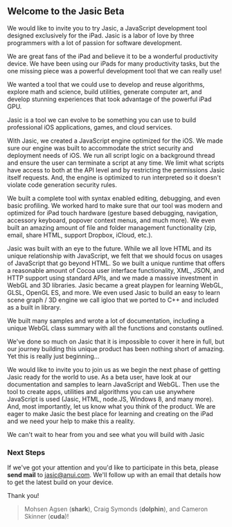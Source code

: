 ## Welcome to the Jasic Beta ##

We would like to invite you to try Jasic, a JavaScript development tool designed exclusively for the iPad.  Jasic is a labor of love by three programmers with a lot of passion for software development.

We are great fans of the iPad and believe it to be a wonderful productivity device. We have been using our iPads for many productivity tasks, but the one missing piece was a powerful development tool that we can really use!

We wanted a tool that we could use to develop and reuse algorithms, explore math and science, build utilities, generate computer art, and develop stunning experiences that took advantage of the powerful iPad GPU.

Jasic is a tool we can evolve to be something you can use to build professional iOS applications, games, and cloud services.

With Jasic, we created a JavaScript engine optimized for the iOS. We made sure our engine was built to accommodate the strict security and deployment needs of iOS. We run all script logic on a background thread and ensure the user can terminate a script at any time. We limit what scripts have access to both at the API level and by restricting the permissions Jasic itself requests. And, the engine is optimized to run interpreted so it doesn't violate code generation security rules.

We built a complete tool with syntax enabled editing, debugging, and even basic profiling. We worked hard to make sure that our tool was modern and optimized for iPad touch hardware (gesture based debugging, navigation, accessory keyboard, popover context menus, and much more). We even built an amazing amount of file and folder management functionality (zip, email, share HTML, support Dropbox, iCloud, etc.).

Jasic was built with an eye to the future. While we all love HTML and its unique relationship with JavaScript, we felt that we should focus on usages of JavaScript that go beyond HTML. So we built a unique runtime that offers a reasonable amount of Cocoa user interface functionality, XML, JSON, and HTTP support using standard APIs, and we made a massive investment in WebGL and 3D libraries. Jasic became a great playpen for learning WebGL, GLSL, OpenGL ES, and more. We even used Jasic to build an easy to learn scene graph / 3D engine we call igloo that we ported to C++ and included as a built in library.

We built many samples and wrote a lot of documentation, including a unique WebGL class summary with all the functions and constants outlined.

We've done so much on Jasic that it is impossible to cover it here in full, but our journey building this unique product has been nothing short of amazing. Yet this is really just beginning...

We would like to invite you to join us as we begin the next phase of getting Jasic ready for the world to use. As a beta user, have look at our documentation and samples to learn JavaScript and WebGL. Then use the tool to create apps, utilities and algorithms you can use anywhere JavaScript is used (Jasic, HTML, node.JS, Windows 8, and many more). And, most importantly, let us know what you think of the product. We are eager to make Jasic the best place for learning and creating on the iPad and we need your help to make this a reality.

We can't wait to hear from you and see what you will build with Jasic

### Next Steps ###

If we've got your attention and you'd like to participate in this beta, please **send mail** to [jasic@anui.com](mailto:jasic@anui.com). We'll follow up with an email that details how to get the latest build on your device.

Thank you!

>Mohsen Agsen (**shark**), 
>Craig Symonds (**dolphin**), and 
>Cameron Skinner (**cuda**)!